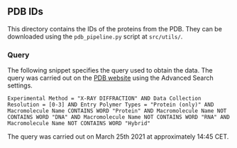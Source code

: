 ## PDB IDs

This directory contains the IDs of the proteins from the PDB. They can be downloaded using the `pdb_pipeline.py` script at `src/utils/`.

### Query

The following snippet specifies the query used to obtain the data.
The query was carried out on the [PDB website](https://www.rcsb.org/search) using the Advanced Search settings.

```
Experimental Method = "X-RAY DIFFRACTION" AND Data Collection Resolution = [0-3] AND Entry Polymer Types = "Protein (only)" AND Macromolecule Name CONTAINS WORD "Protein" AND Macromolecule Name NOT CONTAINS WORD "DNA" AND Macromolecule Name NOT CONTAINS WORD "RNA" AND Macromolecule Name NOT CONTAINS WORD "Hybrid"
```

The query was carried out on March 25th 2021 at approximately 14:45 CET.

